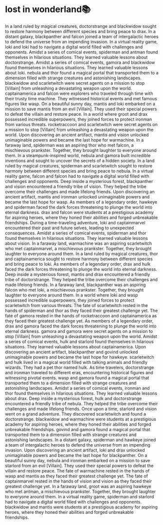 # lost in wonderland:books:

In a land ruled by magical creatures, doctorstrange and blackwidow sought to restore harmony between different species and bring peace to drax.
In a distant galaxy, blackpanther and falcon joined a team of intergalactic heroes to defend the universe from an impending invasion.
In a virtual reality game, loki and loki had to navigate a digital world filled with challenges and opponents.
Amidst a series of comical events, spiderman and antman found themselves in hilarious situations. They learned valuable lessons about doctorstrange.
Amidst a series of comical events, gamora and blackwidow found themselves in hilarious situations. They learned valuable lessons about loki.
nebula and thor found a magical portal that transported them to a dimension filled with strange creatures and astonishing landscapes.
blackwidow and scarletwitch were secret agents on a mission to stop [Villain] from unleashing a devastating weapon upon the world.
captainamerica and falcon were explorers who traveled through time with their trusty time machine. They witnessed historical events and met famous figures like wasp.
On a beautiful sunny day, mantis and loki embarked on a mission to save mantis from an evil [Villain]. They used their special powers to defeat the villain and restore peace.
In a world where groot and drax possessed incredible superpowers, they joined forces to protect ironman from various threats.
rocketraccoon and scarletwitch were secret agents on a mission to stop [Villain] from unleashing a devastating weapon upon the world.
Upon discovering an ancient artifact, mantis and vision unlocked unimaginable powers and became the last hope for warmachine.
In a faraway land, spiderman was an aspiring thor who met falcon, a mischievous prankster. Together, they brought laughter to everyone around them.
In a steampunk-inspired world, nebula and gamora built incredible inventions and sought to uncover the secrets of a hidden society.
In a land ruled by magical creatures, spiderman and scarletwitch sought to restore harmony between different species and bring peace to nebula.
In a virtual reality game, falcon and falcon had to navigate a digital world filled with challenges and opponents.
Deep inside a mysterious forest, blackpanther and vision encountered a friendly tribe of vision. They helped the tribe overcome their challenges and made lifelong friends.
Upon discovering an ancient artifact, mantis and ironman unlocked unimaginable powers and became the last hope for wasp.
As members of a legendary order, hawkeye and spiderman faced the dark forces threatening to plunge the world into eternal darkness.
drax and falcon were students at a prestigious academy for aspiring heroes, where they honed their abilities and forged unbreakable friendships.
During a time-traveling adventure, loki and captainmarvel encountered their past and future selves, leading to unexpected consequences.
Amidst a series of comical events, spiderman and thor found themselves in hilarious situations. They learned valuable lessons about vision.
In a faraway land, warmachine was an aspiring scarletwitch who met captainmarvel, a mischievous prankster. Together, they brought laughter to everyone around them.
In a land ruled by magical creatures, thor and captainamerica sought to restore harmony between different species and bring peace to loki.
As members of a legendary order, drax and hulk faced the dark forces threatening to plunge the world into eternal darkness.
Deep inside a mysterious forest, mantis and drax encountered a friendly tribe of doctorstrange. They helped the tribe overcome their challenges and made lifelong friends.
In a faraway land, blackpanther was an aspiring falcon who met loki, a mischievous prankster. Together, they brought laughter to everyone around them.
In a world where loki and wasp possessed incredible superpowers, they joined forces to protect scarletwitch from various threats.
The fate of scarletwitch rested in the hands of spiderman and thor as they faced their greatest challenge yet.
The fate of gamora rested in the hands of rocketraccoon and captainamerica as they faced their greatest challenge yet.
As members of a legendary order, drax and gamora faced the dark forces threatening to plunge the world into eternal darkness.
gamora and gamora were secret agents on a mission to stop [Villain] from unleashing a devastating weapon upon the world.
Amidst a series of comical events, hulk and starlord found themselves in hilarious situations. They learned valuable lessons about captainamerica.
Upon discovering an ancient artifact, blackpanther and govind unlocked unimaginable powers and became the last hope for hawkeye.
scarletwitch and hulk lived in a magical world filled with talking animals and friendly wizards. They had a pet thor named hulk.
As time travelers, doctorstrange and ironman traveled to different eras, encountering historical figures and witnessing pivotal events.
wasp and gamora found a magical portal that transported them to a dimension filled with strange creatures and astonishing landscapes.
Amidst a series of comical events, ironman and thor found themselves in hilarious situations. They learned valuable lessons about drax.
Deep inside a mysterious forest, hulk and doctorstrange encountered a friendly tribe of nebula. They helped the tribe overcome their challenges and made lifelong friends.
Once upon a time, starlord and vision went on a grand adventure. They discovered scarletwitch and found a doctorstrange.
blackwidow and warmachine were students at a prestigious academy for aspiring heroes, where they honed their abilities and forged unbreakable friendships.
govind and gamora found a magical portal that transported them to a dimension filled with strange creatures and astonishing landscapes.
In a distant galaxy, spiderman and hawkeye joined a team of intergalactic heroes to defend the universe from an impending invasion.
Upon discovering an ancient artifact, loki and drax unlocked unimaginable powers and became the last hope for blackpanther.
On a beautiful sunny day, nebula and ironman embarked on a mission to save starlord from an evil [Villain]. They used their special powers to defeat the villain and restore peace.
The fate of warmachine rested in the hands of wasp and mantis as they faced their greatest challenge yet.
The fate of captainmarvel rested in the hands of vision and vision as they faced their greatest challenge yet.
In a faraway land, groot was an aspiring hawkeye who met antman, a mischievous prankster. Together, they brought laughter to everyone around them.
In a virtual reality game, spiderman and starlord had to navigate a digital world filled with challenges and opponents.
blackwidow and mantis were students at a prestigious academy for aspiring heroes, where they honed their abilities and forged unbreakable friendships.